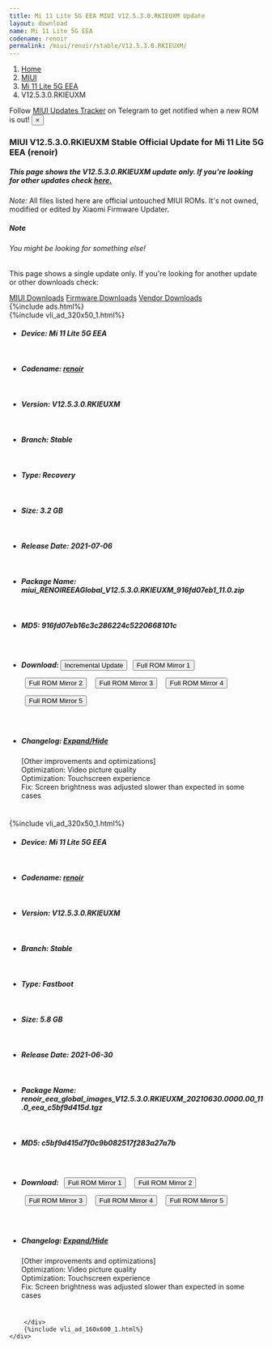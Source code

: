 ```yaml
---
title: Mi 11 Lite 5G EEA MIUI V12.5.3.0.RKIEUXM Update
layout: download
name: Mi 11 Lite 5G EEA
codename: renoir
permalink: /miui/renoir/stable/V12.5.3.0.RKIEUXM/
---
```

<nav aria-label="breadcrumb">
    <ol class="breadcrumb">
        <li class="breadcrumb-item"><a href="/">Home</a></li>
        <li class="breadcrumb-item"><a href="/miui/">MIUI</a></li>
        <li class="breadcrumb-item"><a href="/miui/renoir/">Mi 11 Lite 5G EEA</a></li>
        <li class="breadcrumb-item active" aria-current="page">V12.5.3.0.RKIEUXM</li>
    </ol>
</nav>
<div class="alert alert-primary alert-dismissible fade show" role="alert">
    Follow <a href="https://t.me/MIUIUpdatesTracker" class="alert-link">MIUI Updates Tracker</a> on Telegram to get
    notified when a new ROM is out!
    <button type="button" class="close" data-dismiss="alert" aria-label="Close">
        <span aria-hidden="true">&times;</span>
    </button>
</div>
<div class="col-12 mx-auto">
    <h3 class="title bg-light p-2 rounded">MIUI V12.5.3.0.RKIEUXM Stable Official Update for Mi 11 Lite 5G EEA (renoir)</h3>
    <h5>This page shows the V12.5.3.0.RKIEUXM update only. If you're looking for other updates check
        <a href="/miui/renoir/">here.</a></h5>
    <p><i>Note: </i>All files listed here are official untouched MIUI ROMs.
        It's not owned, modified or edited by Xiaomi Firmware Updater.</p>
    <div class="card">
        <div class="card-body">
            <h5 class="card-title">Note</h5>
            <h6 class="card-subtitle mb-2 text-muted">You might be looking for something else!</h6>
            <p class="card-text">This page shows a single update only.
                If you're looking for another update or other downloads check:</p>
            <a href="/miui/" class="card-link">MIUI Downloads</a>
            <a href="/firmware/" class="card-link">Firmware Downloads</a>
            <a href="/vendor/" class="card-link">Vendor Downloads</a>
        </div>
    </div>
    {%include ads.html%}
    <div class="row justify-content-center">
        <div class="col-10" id="downloads">
                    <div class="card card-body">
            {%include vli_ad_320x50_1.html%}
            <ul class="list-unstyled">
                <li style="padding-bottom: 10px;">
                    <h5><b>Device: </b>Mi 11 Lite 5G EEA</h5>
                </li>
                <li style="padding-bottom: 10px;">
                    <h5><b>Codename: </b> <a href="/miui/renoir/" target="_blank">renoir</a> </h5>
                </li>
                <li style="padding-bottom: 10px;">
                    <h5><b>Version: </b>V12.5.3.0.RKIEUXM</h5>
                </li>
                <li style="padding-bottom: 10px;">
                    <h5><b>Branch: </b>Stable</h5>
                </li>
                <li style="padding-bottom: 10px;">
                    <h5><b>Type: </b>Recovery</h5>
                </li>
                <li style="padding-bottom: 10px;">
                    <h5><b>Size: </b>3.2 GB</h5>
                </li>
                <li style="padding-bottom: 10px;">
                    <h5><b>Release Date: </b>2021-07-06</h5>
                </li>
                <li style="padding-bottom: 10px;">
                    <h5><b>Package Name: </b><span id="filename" class="text-dark">miui_RENOIREEAGlobal_V12.5.3.0.RKIEUXM_916fd07eb1_11.0.zip</span></h5>
                </li>
                <li style="padding-bottom: 10px;">
                    <h5><b>MD5: </b><span id="md5" class="text-muted">916fd07eb16c3c286224c5220668101c</span></h5>
                </li>
                <li style="padding-bottom: 10px;">
                    <h5><b>Download: </b><button type="button" id="incremental_download" class="btn btn-warning" onclick="window.open('https://bigota.d.miui.com/V12.5.3.0.RKIEUXM/miui-blockota-renoir_eea_global-V12.5.1.0.RKIEUXM-V12.5.3.0.RKIEUXM-98c6a7dddc-11.0.zip', '_blank');"><i class="fa fa-download"></i> Incremental Update</button> <button type="button" id="download" class="btn btn-primary" style="margin: 7px;" onclick="window.open('https://cdnorg.d.miui.com/V12.5.3.0.RKIEUXM/miui_RENOIREEAGlobal_V12.5.3.0.RKIEUXM_916fd07eb1_11.0.zip', '_blank');"><i class="fa fa-download"></i> Full ROM Mirror 1</button> <button type="button" id="download" class="btn btn-primary" style="margin: 7px;" onclick="window.open('https://bkt-sgp-miui-ota-update-alisgp.oss-ap-southeast-1.aliyuncs.com/V12.5.3.0.RKIEUXM/miui_RENOIREEAGlobal_V12.5.3.0.RKIEUXM_916fd07eb1_11.0.zip', '_blank');"><i class="fa fa-download"></i> Full ROM Mirror 2</button> <button type="button" id="download" class="btn btn-primary" style="margin: 7px;" onclick="window.open('https://bn.d.miui.com/V12.5.3.0.RKIEUXM/miui_RENOIREEAGlobal_V12.5.3.0.RKIEUXM_916fd07eb1_11.0.zip', '_blank');"><i class="fa fa-download"></i> Full ROM Mirror 3</button> <button type="button" id="download" class="btn btn-primary" style="margin: 7px;" onclick="window.open('https://bigota.d.miui.com/V12.5.3.0.RKIEUXM/miui_RENOIREEAGlobal_V12.5.3.0.RKIEUXM_916fd07eb1_11.0.zip', '_blank');"><i class="fa fa-download"></i> Full ROM Mirror 4</button> <button type="button" id="download" class="btn btn-primary" style="margin: 7px;" onclick="window.open('https://hugeota.d.miui.com/V12.5.3.0.RKIEUXM/miui_RENOIREEAGlobal_V12.5.3.0.RKIEUXM_916fd07eb1_11.0.zip', '_blank');"><i class="fa fa-download"></i> Full ROM Mirror 5</button></h5>
                </li>
                <li style="padding-bottom: 10px;">
                    <h5><b>Changelog: </b><a href="#renoir_1_changelog" data-toggle="collapse" role="button"
                            aria-expanded="false" aria-controls="renoir_1_changelog"> <i class="fa fa-arrow-down"
                                aria-hidden="true"></i> Expand/Hide</a></h5>
                    <div class="collapse" id="renoir_1_changelog">
                        <p id="changelog_text">[Other improvements and optimizations]<br>Optimization: Video picture quality<br>Optimization: Touchscreen experience<br>Fix: Screen brightness was adjusted slower than expected in some cases</p>
                    </div>
                </li>
            </ul>
        </div>
        <div class="card card-body">
            {%include vli_ad_320x50_1.html%}
            <ul class="list-unstyled">
                <li style="padding-bottom: 10px;">
                    <h5><b>Device: </b>Mi 11 Lite 5G EEA</h5>
                </li>
                <li style="padding-bottom: 10px;">
                    <h5><b>Codename: </b> <a href="/miui/renoir/" target="_blank">renoir</a> </h5>
                </li>
                <li style="padding-bottom: 10px;">
                    <h5><b>Version: </b>V12.5.3.0.RKIEUXM</h5>
                </li>
                <li style="padding-bottom: 10px;">
                    <h5><b>Branch: </b>Stable</h5>
                </li>
                <li style="padding-bottom: 10px;">
                    <h5><b>Type: </b>Fastboot</h5>
                </li>
                <li style="padding-bottom: 10px;">
                    <h5><b>Size: </b>5.8 GB</h5>
                </li>
                <li style="padding-bottom: 10px;">
                    <h5><b>Release Date: </b>2021-06-30</h5>
                </li>
                <li style="padding-bottom: 10px;">
                    <h5><b>Package Name: </b><span id="filename" class="text-dark">renoir_eea_global_images_V12.5.3.0.RKIEUXM_20210630.0000.00_11.0_eea_c5bf9d415d.tgz</span></h5>
                </li>
                <li style="padding-bottom: 10px;">
                    <h5><b>MD5: </b><span id="md5" class="text-muted">c5bf9d415d7f0c9b082517f283a27a7b</span></h5>
                </li>
                <li style="padding-bottom: 10px;">
                    <h5><b>Download: </b> <button type="button" id="download" class="btn btn-primary" style="margin: 7px;" onclick="window.open('https://cdnorg.d.miui.com/V12.5.3.0.RKIEUXM/renoir_eea_global_images_V12.5.3.0.RKIEUXM_20210630.0000.00_11.0_eea_c5bf9d415d.tgz', '_blank');"><i class="fa fa-download"></i> Full ROM Mirror 1</button> <button type="button" id="download" class="btn btn-primary" style="margin: 7px;" onclick="window.open('https://bkt-sgp-miui-ota-update-alisgp.oss-ap-southeast-1.aliyuncs.com/V12.5.3.0.RKIEUXM/renoir_eea_global_images_V12.5.3.0.RKIEUXM_20210630.0000.00_11.0_eea_c5bf9d415d.tgz', '_blank');"><i class="fa fa-download"></i> Full ROM Mirror 2</button> <button type="button" id="download" class="btn btn-primary" style="margin: 7px;" onclick="window.open('https://bn.d.miui.com/V12.5.3.0.RKIEUXM/renoir_eea_global_images_V12.5.3.0.RKIEUXM_20210630.0000.00_11.0_eea_c5bf9d415d.tgz', '_blank');"><i class="fa fa-download"></i> Full ROM Mirror 3</button> <button type="button" id="download" class="btn btn-primary" style="margin: 7px;" onclick="window.open('https://bigota.d.miui.com/V12.5.3.0.RKIEUXM/renoir_eea_global_images_V12.5.3.0.RKIEUXM_20210630.0000.00_11.0_eea_c5bf9d415d.tgz', '_blank');"><i class="fa fa-download"></i> Full ROM Mirror 4</button> <button type="button" id="download" class="btn btn-primary" style="margin: 7px;" onclick="window.open('https://hugeota.d.miui.com/V12.5.3.0.RKIEUXM/renoir_eea_global_images_V12.5.3.0.RKIEUXM_20210630.0000.00_11.0_eea_c5bf9d415d.tgz', '_blank');"><i class="fa fa-download"></i> Full ROM Mirror 5</button></h5>
                </li>
                <li style="padding-bottom: 10px;">
                    <h5><b>Changelog: </b><a href="#renoir_2_changelog" data-toggle="collapse" role="button"
                            aria-expanded="false" aria-controls="renoir_2_changelog"> <i class="fa fa-arrow-down"
                                aria-hidden="true"></i> Expand/Hide</a></h5>
                    <div class="collapse" id="renoir_2_changelog">
                        <p id="changelog_text">[Other improvements and optimizations]<br>Optimization: Video picture quality<br>Optimization: Touchscreen experience<br>Fix: Screen brightness was adjusted slower than expected in some cases</p>
                    </div>
                </li>
            </ul>
        </div>

        </div>
        {%include vli_ad_160x600_1.html%}
    </div>
</div>
